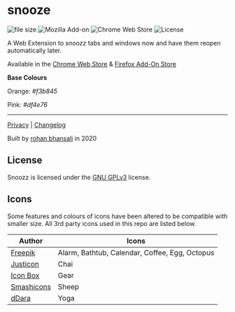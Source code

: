 # snooze
![file size](https://img.shields.io/badge/crx%20size-50.8kb-brightgreen) ![Mozilla Add-on](https://img.shields.io/amo/v/snoozz?color=orange&logo=firefox-browser&label=firefox%20add-on) ![Chrome Web Store](https://img.shields.io/chrome-web-store/v/lklendgldejcnkkaldoggoapclkepgfb?logo=google-chrome&color=yellow&logoColor=white) ![License](https://img.shields.io/github/license/rohanb10/snoozz-tab-snoozing?color=lightgrey)

A Web Extension to *snoozz* tabs and windows now and have them reopen automatically later. 

Available in the [Chrome Web Store](https://chrome.google.com/webstore/detail/snoozz-tab-snoozing/lklendgldejcnkkaldoggoapclkepgfb) & [Firefox Add-On Store](https://addons.mozilla.org/en-US/firefox/addon/snoozz/)



**Base Colours**

Orange: *#f3b845*

Pink: *#df4e76*

--------------------------

[Privacy](https://github.com/rohanb10/snoozz-tab-snoozing/blob/master/PRIVACY.md) | [Changelog](https://github.com/rohanb10/snoozz-tab-snoozing/blob/master/changelog.md)

Built by [rohan bhansali](https://rohan.xyz) in 2020

## License

Snoozz is licensed under the [GNU GPLv3](https://github.com/rohanb10/snoozz-tab-snoozing/blob/master/LICENSE) license.

## Icons
Some features and colours of icons have been altered to be compatible with smaller size. All 3rd party icons used in this repo are listed below.

| Author | Icons |
|--|--|
| [Freepik](https://www.flaticon.com/authors/freepik) | Alarm, Bathtub, Calendar, Coffee, Egg, Octopus
| [Justicon](https://dribbble.com/Justicon) | Chai
| [Icon Box](https://www.flaticon.com/authors/icon-box) | Gear
| [Smashicons](https://smashicons.com/) | Sheep
| [dDara](https://www.flaticon.com/authors/ddara) | Yoga